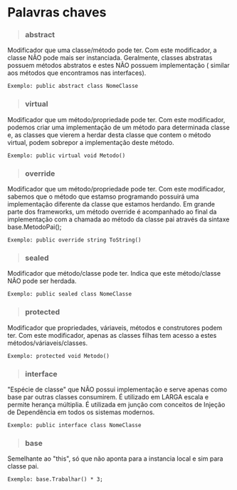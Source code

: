 # Palavras chaves

> ### abstract
  
   Modificador que uma classe/método pode ter. Com este modificador, a classe NÃO pode mais ser instanciada. Geralmente, classes abstratas possuem métodos abstratos 
   e estes NÃO possuem implementação ( similar aos métodos que encontramos nas interfaces).
   
    Exemplo: public abstract class NomeClasse
   
> ### virtual

  Modificador que um método/propriedade pode ter. Com este modificador, podemos criar uma implementação de um método para determinada classe e, 
  as classes que vierem a herdar desta classe que contem o método virtual, podem sobrepor a implementação deste método.
  
    Exemplo: public virtual void Metodo()
  
> ### override

  Modificador que um método/propriedade pode ter. Com este modificador, sabemos que o método que estamso programando possuirá uma implementação diferente da classe que 
  estamos herdando. Em grande parte dos frameworks, um método override é acompanhado ao final da implementação com a chamada ao método da classe pai através da sintaxe 
  base.MetodoPai();
  
    Exemplo: public override string ToString()
    
> ### sealed

  Modificador que método/classe pode ter. Indica que este método/classe NÃO pode ser herdada.
  
    Exemplo: public sealed class NomeClasse
    
> ### protected

  Modificador que propriedades, váriaveis, métodos e construtores podem ter. Com este modificador, apenas as classes filhas tem acesso a estes métodos/váriaveis/classes.
  
    Exemplo: protected void Metodo()
    
> ### interface

  "Espécie de classe" que NÃO possui implementação e serve apenas como base par outras classes consumirem. É utilizado em LARGA escala e permite herança múltiplia.
  É utilizada em junção com conceitos de Injeção de Dependência em todos os sistemas modernos.
  
    Exemplo: public interface class NomeClasse
    
> ### base

  Semelhante ao "this", só que não aponta para a instancia local e sim para classe pai.
  
    Exemplo: base.Trabalhar() * 3;


